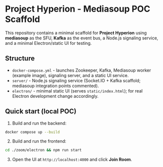 # Project Hyperion - Mediasoup POC Scaffold

This repository contains a minimal scaffold for **Project Hyperion** using **mediasoup** as the SFU, **Kafka** as the event bus, a Node.js signaling service, and a minimal Electron/static UI for testing.

## Structure
- `docker-compose.yml` - launches Zookeeper, Kafka, Mediasoup worker (example image), signaling server, and a static UI service.
- `server/` - Node.js signaling service (Socket.IO + Kafka scaffold; mediasoup integration points commented).
- `electron/` - minimal static UI (serves `static/index.html`); for real Electron development change accordingly.

## Quick start (local POC)

1. Build and run the backend:
```bash
docker compose up --build
```

2. Build and run the frontend:
```bash
cd ./zoom/electron && npm run start
```

3. Open the UI at `http://localhost:4000` and click **Join Room**.

<!-- ## Notes & Next Steps
- `mediasoup` requires native build tools and must be configured with real network settings, ICE servers, and transports. The server scaffold shows where to integrate mediasoup worker/router/transport logic.
- This scaffold uses Kafka for room-level signaling topics. Expand topics and consumers to implement chat history, system events, and more.
- For a fully working SFU test, follow mediasoup official quickstart to create router/transports and exchange SDP/ICE between client and server.

If you want, I can now:
- Implement the mediasoup router/transport creation flows in `server/index.js` (note: mediasoup native build required),
- Add client-side SDP/transport exchange in the UI,
- Or generate a zip of this scaffold so you can download it. -->
